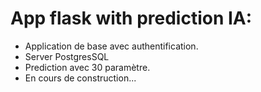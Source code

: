 # App flask with prediction IA:

- Application de base avec authentification. 
- Server PostgresSQL 
- Prediction avec 30 paramètre.
- En cours de construction...  